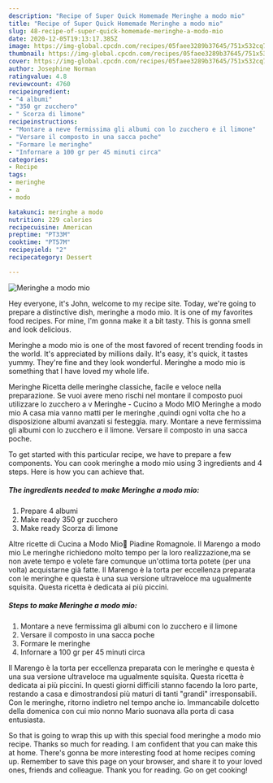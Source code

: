 ```yaml
---
description: "Recipe of Super Quick Homemade Meringhe a modo mio"
title: "Recipe of Super Quick Homemade Meringhe a modo mio"
slug: 48-recipe-of-super-quick-homemade-meringhe-a-modo-mio
date: 2020-12-05T19:13:17.385Z
image: https://img-global.cpcdn.com/recipes/05faee3289b37645/751x532cq70/meringhe-a-modo-mio-recipe-main-photo.jpg
thumbnail: https://img-global.cpcdn.com/recipes/05faee3289b37645/751x532cq70/meringhe-a-modo-mio-recipe-main-photo.jpg
cover: https://img-global.cpcdn.com/recipes/05faee3289b37645/751x532cq70/meringhe-a-modo-mio-recipe-main-photo.jpg
author: Josephine Norman
ratingvalue: 4.8
reviewcount: 4760
recipeingredient:
- "4 albumi"
- "350 gr zucchero"
- " Scorza di limone"
recipeinstructions:
- "Montare a neve fermissima gli albumi con lo zucchero e il limone"
- "Versare il composto in una sacca poche"
- "Formare le meringhe"
- "Infornare a 100 gr per 45 minuti circa"
categories:
- Recipe
tags:
- meringhe
- a
- modo

katakunci: meringhe a modo 
nutrition: 229 calories
recipecuisine: American
preptime: "PT33M"
cooktime: "PT57M"
recipeyield: "2"
recipecategory: Dessert

---
```



![Meringhe a modo mio](https://img-global.cpcdn.com/recipes/05faee3289b37645/751x532cq70/meringhe-a-modo-mio-recipe-main-photo.jpg)

Hey everyone, it's John, welcome to my recipe site. Today, we're going to prepare a distinctive dish, meringhe a modo mio. It is one of my favorites food recipes. For mine, I'm gonna make it a bit tasty. This is gonna smell and look delicious.

Meringhe a modo mio is one of the most favored of recent trending foods in the world. It's appreciated by millions daily. It's easy, it's quick, it tastes yummy. They're fine and they look wonderful. Meringhe a modo mio is something that I have loved my whole life.

Meringhe Ricetta delle meringhe classiche, facile e veloce nella preparazione. Se vuoi avere meno rischi nel montare il composto puoi utilizzare lo zucchero a v Meringhe - Cucino a Modo MIO Meringhe a modo mio A casa mia vanno matti per le meringhe ,quindi ogni volta che ho a disposizione albumi avanzati si festeggia. mary. Montare a neve fermissima gli albumi con lo zucchero e il limone. Versare il composto in una sacca poche.


To get started with this particular recipe, we have to prepare a few components. You can cook meringhe a modo mio using 3 ingredients and 4 steps. Here is how you can achieve that.

<!--inarticleads1-->

##### The ingredients needed to make Meringhe a modo mio:

1. Prepare 4 albumi
1. Make ready 350 gr zucchero
1. Make ready  Scorza di limone


Altre ricette di Cucina a Modo Mio🍭 Piadine Romagnole. Il Marengo a modo mio Le meringhe richiedono molto tempo per la loro realizzazione,ma se non avete tempo e volete fare comunque un&#39;ottima torta potete (per una volta) acquistarne già fatte. Il Marengo è la torta per eccellenza preparata con le meringhe e questa è una sua versione ultraveloce ma ugualmente squisita. Questa ricetta è dedicata ai più piccini. 

<!--inarticleads2-->

##### Steps to make Meringhe a modo mio:

1. Montare a neve fermissima gli albumi con lo zucchero e il limone
1. Versare il composto in una sacca poche
1. Formare le meringhe
1. Infornare a 100 gr per 45 minuti circa


Il Marengo è la torta per eccellenza preparata con le meringhe e questa è una sua versione ultraveloce ma ugualmente squisita. Questa ricetta è dedicata ai più piccini. In questi giorni difficili stanno facendo la loro parte, restando a casa e dimostrandosi più maturi di tanti &#34;grandi&#34; irresponsabili. Con le meringhe, ritorno indietro nel tempo anche io. Immancabile dolcetto della domenica con cui mio nonno Mario suonava alla porta di casa entusiasta. 

So that is going to wrap this up with this special food meringhe a modo mio recipe. Thanks so much for reading. I am confident that you can make this at home. There's gonna be more interesting food at home recipes coming up. Remember to save this page on your browser, and share it to your loved ones, friends and colleague. Thank you for reading. Go on get cooking!
